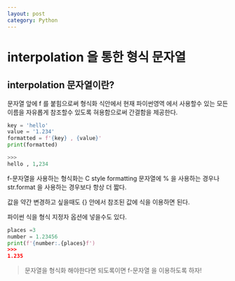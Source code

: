 ```yaml
---
layout: post
category: Python
---
```

# interpolation 을 통한 형식 문자열
## interpolation 문자열이란?
문자열 앞에 f 를 붙힘으로써 형식화 식안에서 현재 파이썬영역 에서 사용할수 있는 모든 이름을 자유롭게 참조할수 있도록 혀용함으로써 간결함을 제공한다.
```python
key = 'hello'
value = '1.234'
formatted = f'{key} , {value}'
print(formatted)

>>>
hello , 1,234
```
f-문자열을 사용하는 형식화는 C style formatting 문자열에 % 을 사용하는 경우나 str.format 을 사용하는 경우보다 항상 더 짧다.

값을 약간 변경하고 싶을때도 {} 안에서 참조된 값에 식을 이용하면 된다.

파이썬 식을 형식 지정자 옵션에 넣을수도 있다.
```python
places =3 
number = 1.23456
print(f'{number:.{places}f')
>>>
1.235
```
> 문자열을 형식화 해야한다면 되도록이면 f-문자열 을 이용하도록 하자!
